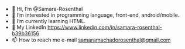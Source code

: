 - 👋 Hi, I’m @Samara-Rosenthal
- 👀 I’m interested in programming language, front-end, android/mobile.
- 🌱 I’m currently learning HTML.
- 💞️ My LinkedIn https://www.linkedin.com/in/samara-rosenthal-b39b36156
- 📫 How to reach me e-mail samaramachadorosenthal@gmail.com


<!---
Samara-Rosenthal/Samara-Rosenthal is a ✨ special ✨ repository because its `README.md` (this file) appears on your GitHub profile.
You can click the Preview link to take a look at your changes.
--->
